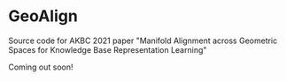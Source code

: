 # GeoAlign
Source code for AKBC 2021 paper "Manifold Alignment across Geometric Spaces for Knowledge Base Representation Learning"

Coming out soon!

